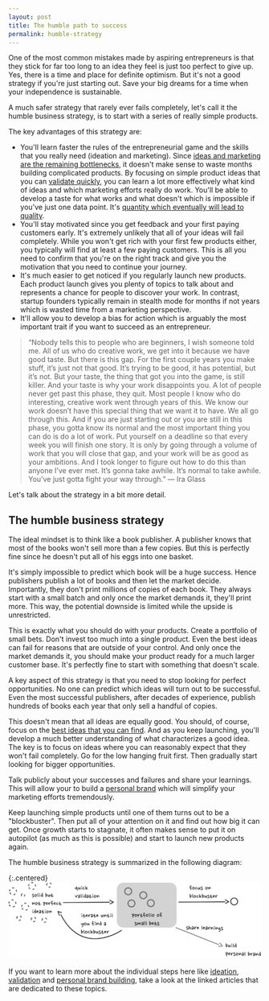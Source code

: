 ```yaml
---
layout: post
title: The humble path to success
permalink: humble-strategy
---
```



One of the most common mistakes made by aspiring entrepreneurs is that they stick for far too long to an idea they feel is just too perfect to give up. Yes, there is a time and place for definite optimism. But it's not a good strategy if you're just starting out. Save your big dreams for a time when your independence is sustainable.

A much safer strategy that rarely ever fails completely, let's call it the humble business strategy, is to start with a series of really simple products. 

The key advantages of this strategy are:

- You'll learn faster the rules of the entrepreneurial game and the skills that you really need (ideation and marketing). Since [ideas and marketing are the remaining bottlenecks](/bottlenecks), it doesn't make sense to waste months building complicated products. By focusing on simple product ideas that you can [validate quickly](/validation), you can learn a lot more effectively what kind of ideas and which marketing efforts really do work. You'll be able to develop a taste for what works and what doesn't which is impossible if you've just one data point. It's [quantity which eventually will lead to quality](https://blog.codinghorror.com/quantity-always-trumps-quality/). 
- You'll stay motivated since you get feedback and your first paying customers early. It's extremely unlikely that all of your ideas will fail completely. While you won't get rich with your first few products either, you typically will find at least a few paying customers. This is all you need to confirm that you're on the right track and give you the motivation that you need to continue your journey.
- It's much easier to get noticed if you regularly launch new products. Each product launch gives you plenty of topics to talk about and represents a chance for people to discover your work. In contrast, startup founders typically remain in stealth mode for months if not years which is wasted time from a marketing perspective.
- It'll allow you to develop a bias for action which is arguably the most important trait if you want to succeed as an entrepreneur.

> “Nobody tells this to people who are beginners, I wish someone told me. All of us who do creative work, we get into it because we have good taste. But there is this gap. For the first couple years you make stuff, it’s just not that good. It’s trying to be good, it has potential, but it’s not. But your taste, the thing that got you into the game, is still killer. And your taste is why your work disappoints you. A lot of people never get past this phase, they quit. Most people I know who do interesting, creative work went through years of this. We know our work doesn’t have this special thing that we want it to have. We all go through this. And if you are just starting out or you are still in this phase, you gotta know its normal and the most important thing you can do is do a lot of work. Put yourself on a deadline so that every week you will finish one story. It is only by going through a volume of work that you will close that gap, and your work will be as good as your ambitions. And I took longer to figure out how to do this than anyone I’ve ever met. It’s gonna take awhile. It’s normal to take awhile. You’ve just gotta fight your way through.” ― Ira Glass

Let's talk about the strategy in a bit more detail.

## The humble business strategy

The ideal mindset is to think like a book publisher. A publisher knows that most of the books won't sell more than a few copies. But this is perfectly fine since he doesn't put all of his eggs into one basket. 

It's simply impossible to predict which book will be a huge success. Hence publishers publish a lot of books and then let the market decide. Importantly, they don't print millions of copies of each book. They always start with a small batch and only once the market demands it, they'll print more. This way, the potential downside is limited while the upside is unrestricted. 

This is exactly what you should do with your products. Create a portfolio of small bets. Don't invest too much into a single product. Even the best ideas can fail for reasons that are outside of your control. And only once the market demands it, you should make your product ready for a much larger customer base. It's perfectly fine to start with something that doesn't scale. 

A key aspect of this strategy is that you need to stop looking for perfect opportunities. No one can predict which ideas will turn out to be successful. Even the most successful publishers, after decades of experience, publish hundreds of books each year that only sell a handful of copies. 

This doesn't mean that all ideas are equally good. You should, of course, focus on the [best ideas that you can find](/ideation). And as you keep launching, you'll develop a much better understanding of what characterizes a good idea. The key is to focus on ideas where you can reasonably expect that they won't fail completely. Go for the low hanging fruit first. Then gradually start looking for bigger opportunities. 

Talk publicly about your successes and failures and share your learnings. This will allow your to build a [personal brand](/personal-brand) which will simplify your marketing efforts tremendously.

Keep launching simple products until one of them turns out to be a "blockbuster". Then put all of your attention on it and find out how big it can get. Once growth starts to stagnate, it often makes sense to put it on autopilot (as much as this is possible) and start to launch new products again. 

The humble business strategy is summarized in the following diagram:

{:.centered}
![](/images/humble-strategy.svg)

If you want to learn more about the individual steps here like [ideation](/ideation), [validation](/validation) and [personal brand building](/personal-brand), take a look at the linked articles that are dedicated to these topics.






